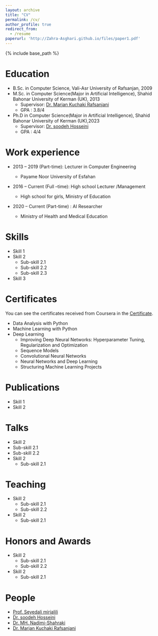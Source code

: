 ```yaml
---
layout: archive
title: "CV"
permalink: /cv/
author_profile: true
redirect_from:
  - /resume
paperurl: 'http://Zahra-Asghari.github.io/files/paper1.pdf'
---
```


{% include base_path %}

Education
======
* B.Sc. in Computer Science, Vali-Asr University of Rafsanjan, 2009
* M.Sc. in Computer Science(Major in Artificial Intelligence), Shahid Bahonar University of Kerman (UK), 2013
    * Supervisor: [Dr. Marjan Kuchaki Rafsanjani](https://scholar.google.com/citations?user=3Q6pFWoAAAAJ&hl=en)
    * GPA : 3.8/4
* Ph.D in Computer Science(Major in Artificial Intelligence), Shahid Bahonar University of Kerman (UK),2023
  * Supervisor: [Dr. soodeh Hosseini](https://scholar.google.com/citations?user=EPVprngAAAAJ&hl=en)
  * GPA : 4/4
    
Work experience
======
* 2013 – 2019 (Part-time): Lecturer in  Computer Engineering
  * Payame Noor University of Esfahan

* 2016 – Current (Full –time): High school  Lecturer /Management 
  * High school for girls, Ministry of Education
    
* 2020 – Current (Part-time) : AI Researcher
  * Ministry of Health and Medical Education  
  
Skills
======
* Skill 1
* Skill 2
  * Sub-skill 2.1
  * Sub-skill 2.2
  * Sub-skill 2.3
* Skill 3


Certificates
======
You can see the certificates received from Coursera in the [Certificate](https://zahra-asghari.github.io/Certificates/). 
* Data Analysis with Python
* Machine Learning with Python
* Deep Learning
  * Improving Deep Neural Networks: Hyperparameter Tuning, Regularization and Optimization
  * Sequence Models
  * Convolutional Neural Networks
  * Neural Networks and Deep Learning
  * Structuring Machine Learning Projects

Publications
======
* Skill 1
* Skill 2
  
Talks
======
 * Skill 2
  * Sub-skill 2.1
  * Sub-skill 2.2 
* Skill 2
  * Sub-skill 2.1  
    
Teaching
======
* Skill 2
  * Sub-skill 2.1
  * Sub-skill 2.2 
* Skill 2
  * Sub-skill 2.1
  
Honors and Awards
======
* Skill 2
  * Sub-skill 2.1
  * Sub-skill 2.2 
* Skill 2
  * Sub-skill 2.1  
  
People
======
* [Prof. Seyedali mirjalili](https://scholar.google.com/citations?user=TJHmrREAAAAJ&hl=en)
* [Dr. soodeh Hosseini](https://scholar.google.com/citations?user=EPVprngAAAAJ&hl=en)
* [Dr. MH. Nadimi-Shahraki](https://scholar.google.com/citations?user=sT0YnDIAAAAJ&hl=en)
* [Dr. Marjan Kuchaki Rafsanjani](https://scholar.google.com/citations?user=3Q6pFWoAAAAJ&hl=en)
